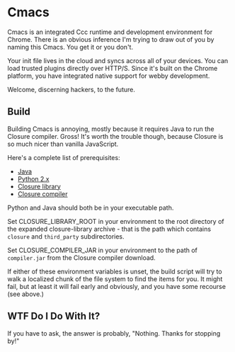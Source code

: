 Cmacs
=====

Cmacs is an integrated Ccc runtime and development environment for Chrome.
There is an obvious inference I'm trying to draw out of you by naming this
Cmacs. You get it or you don't.

Your init file lives in the cloud and syncs across all of your devices.
You can load trusted plugins directly over HTTP/S. Since it's built on the
Chrome platform, you have integrated native support for webby development.

Welcome, discerning hackers, to the future.

Build
-----

Building Cmacs is annoying, mostly because it requires Java to run the
Closure compiler. Gross! It's worth the trouble though, because Closure is so
much nicer than vanilla JavaScript.

Here's a complete list of prerequisites:

  * [Java](https://java.com/en/download/manual.jsp)
  * [Python 2.x](https://www.python.org/)
  * [Closure library](https://github.com/google/closure-library/)
  * [Closure compiler](http://dl.google.com/closure-compiler/compiler-latest.zip)

Python and Java should both be in your executable path.

Set CLOSURE_LIBRARY_ROOT in your environment to the root directory of the
expanded closure-library archive - that is the path which contains
`closure` and `third_party` subdirectories.

Set CLOSURE_COMPILER_JAR in your environment to the path of `compiler.jar` from
the Closure compiler download.

If either of these environment variables is unset, the build script will try to
walk a localized chunk of the file system to find the items for you. It might
fail, but at least it will fail early and obviously, and you have some recourse
(see above.)

WTF Do I Do With It?
--------------------

If you have to ask, the answer is probably, "Nothing. Thanks for stopping by!"
